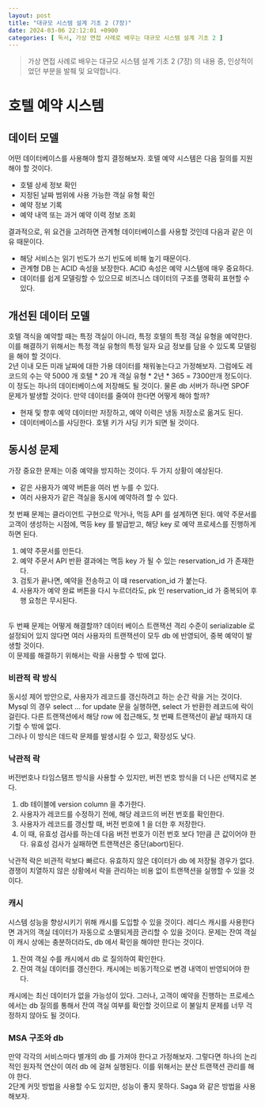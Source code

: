 ```yaml
---
layout: post
title: "대규모 시스템 설계 기초 2 (7장)"
date: 2024-03-06 22:12:01 +0900
categories: [ 독서, 가상 면접 사례로 배우는 대규모 시스템 설계 기초 2 ]
---
```


> 가상 면접 사례로 배우는 대규모 시스템 설계 기초 2 (7장) 의 내용 중, 인상적이었던 부분을 발췌 및 요약합니다.

# 호텔 예약 시스템

## 데이터 모델

어떤 데이터베이스를 사용해야 할지 결정해보자. 호텔 예약 시스템은 다음 질의를 지원해야 할 것이다.

- 호텔 상세 정보 확인
- 지정된 날짜 범위에 사용 가능한 객실 유형 확인
- 예약 정보 기록
- 예약 내역 또는 과거 예약 이력 정보 조회

결과적으로, 위 요건을 고려하면 관계형 데이터베이스를 사용할 것인데 다음과 같은 이유 때문이다.

- 해당 서비스는 읽기 빈도가 쓰기 빈도에 비해 높기 때문이다.
- 관계형 DB 는 ACID 속성을 보장한다. ACID 속성은 예약 시스템에 매우 중요하다.
- 데이터를 쉽게 모델링할 수 있으므로 비즈니스 데이터의 구조를 명확히 표현할 수 있다.

## 개선된 데이터 모델

호텔 객식을 예약할 때는 특정 객실이 아니라, 특정 호텔의 특정 객실 유형을 예약한다. 이를 해결하기 위해서는 특정 객실 유형의 특정 일자 요금 정보를 담을 수 있도록 모델링을
해야 할 것이다.
<br><span>
2년 이내 모든 미래 날짜에 대한 가용 데이터를 채워놓는다고 가정해보자. 그럼에도 레코드의 수는 약 5000 개 호텔 * 20 개 객실 유형 * 2년 * 365 = 7300만개
정도이다.
<br><span>
이 정도는 하나의 데이터베이스에 저장해도 될 것이다. 물론 db 서버가 하나면 SPOF 문제가 발생할 것이다. 만약 데이터를 줄여야 한다면 어떻게 해야 할까?

- 현재 및 향후 예약 데이터만 저장하고, 예약 이력은 냉동 저장소로 옮겨도 된다.
- 데이터베이스를 샤딩한다. 호텔 키가 샤딩 키가 되면 될 것이다.

## 동시성 문제

가장 중요한 문제는 이중 예약을 방지하는 것이다. 두 가지 상황이 예상된다.

- 같은 사용자가 예약 버튼을 여러 번 누를 수 있다.
- 여러 사용자가 같은 객실을 동시에 예약하려 할 수 있다.

첫 번째 문제는 클라이언트 구현으로 막거나, 먹등 API 를 설계하면 된다. 예약 주문서를 고객이 생성하는 시점에, 멱등 key 를 발급받고, 해당 key 로 예약 프로세스를
진행하게 하면 된다.

1. 예약 주문서를 만든다.
2. 예약 주문서 API 반환 결과에는 멱등 key 가 될 수 있는 reservation_id 가 존재한다.
3. 검토가 끝나면, 예약을 전송하고 이 떄 reservation_id 가 붙는다.
4. 사용자가 예약 완료 버튼을 다시 누르더라도, pk 인 reservation_id 가 중복되어 후행 요청은 무시된다.

<br><span>
두 번째 문제는 어떻게 해결할까? 데이터 베이스 트랜잭션 격리 수준이 serializable 로 설정되어 있지 않다면 여러 사용자의 트랜잭션이 모두 db 에 반영되어, 중복 예약이 발생할 것이다.
<br><span>
이 문제를 해결하기 위해서는 락을 사용할 수 밖에 없다.

### 비관적 락 방식

동시성 제어 방안으로, 사용자가 레코드를 갱신하려고 하는 순간 락을 거는 것이다. Mysql 의 경우 select ... for update 문을 실행하면, select 가 반환한
레코드에 락이 걸린다.
다른 트랜잭션에서 해당 row 에 접근해도, 첫 번째 트랜잭션이 끝날 때까지 대기할 수 밖에 없다.
<br><span>
그러나 이 방식은 데드락 문제를 발생시킬 수 있고, 확장성도 낮다.

### 낙관적 락

버전번호나 타임스탬프 방식을 사용할 수 있지만, 버전 번호 방식을 더 나은 선택지로 본다.

1. db 테이블에 version column 을 추가한다.
2. 사용자가 레코드를 수정하기 전에, 해당 레코드의 버전 번호를 확인한다.
3. 사용자가 레코드를 갱신할 때, 버전 번호에 1 을 더한 후 저장한다.
4. 이 때, 유효성 검사를 하는데 다음 버전 번호가 이전 번호 보다 1만큼 큰 값이어야 한다. 유효성 검사가 실패하면 트랜잭션은 중단(abort)된다.

낙관적 락은 비관적 락보다 빠르다. 유효하지 않은 데이터가 db 에 저장될 경우가 없다. 경쟁이 치열하지 않은 상황에서 락을 관리하는 비용 없이 트랜잭션을 실행할 수 있을 것이다.

### 캐시

시스템 성능을 향상시키기 위해 캐시를 도입할 수 있을 것이다. 레디스 캐시를 사용한다면 과거의 객실 데이터가 자동으로 소멸되게끔 관리할 수 있을 것이다. 문제는 잔여 객실이 캐시
상에는 충분하더라도, db 에서 확인을 해야만 한다는 것이다.

1. 잔여 객실 수를 캐시에서 db 로 질의하여 확인한다.
2. 잔여 객실 데이터를 갱신한다. 캐시에는 비동기적으로 변경 내역이 반영되어야 한다.

캐시에는 최신 데이터가 없을 가능성이 있다. 그러나, 고객이 예약을 진행하는 프로세스에서는 db 질의를 통해서 잔여 객실 여부를 확인할 것이므로 이 불일치 문제를 너무 걱정하지 않아도 될 것이다.

### MSA 구조와 db

만약 각각의 서비스마다 별개의 db 를 가져야 한다고 가정해보자. 그렇다면 하나의 논리적인 원자적 연산이 여러 db 에 걸쳐 실행된다. 이를 위해서는 분산 트랜잭션 관리를 해야 한다.
<br><span>
2단계 커밋 방법을 사용할 수도 있지만, 성능이 좋지 못하다. Saga 와 같은 방법을 사용해보자.

